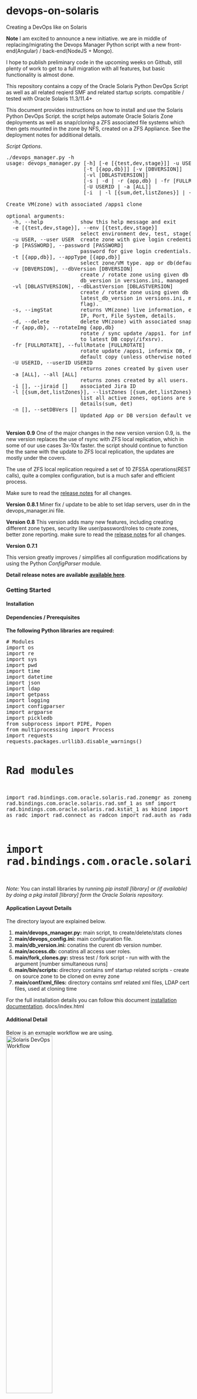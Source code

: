 # devops-on-solaris
Creating a DevOps like on Solaris

<b>Note</b>
I am excited to announce a new initiative. we are in middle of replacing/migrating the Devops Manager Python script with a new front-end(Angular) / back-end(NodeJS + Mongo).

I hope to publish preliminary code in the upcoming weeks on Github, still plenty of work to get to a full migration with all features, but basic functionality is almost done.

This repository contains a copy of the Oracle Solaris Python DevOps Script as well as all related reqierd SMF and related startup scripts. compatible / tested with Oracle Solaris 11.3/11.4+

This document provides instructions on how to install and use the Solaris Python DevOps Script. the script helps automate Oracle Solaris Zone deployments as well as snap/cloning a ZFS associated file systems which then gets mounted in the zone by NFS, created on a ZFS Appliance. See the deployment notes for additional details.

<i>Script Options</i>.
<pre>
./devops_manager.py -h
usage: devops_manager.py [-h] [-e [{test,dev,stage}]] -u USER [-p [PASSWORD]]
                         [-t [{app,db}]] [-v [DBVERSION]]
                         [-vl [DBLASTVERSION]]
                         [-s | -d | -r {app,db} | -fr [FULLROTATE]]
                         [-U USERID | -a [ALL]]
                         [-i  | -l [{sum,det,listZones}] | -n ]

Create VM(zone) with associated /apps1 clone

optional arguments:
  -h, --help            show this help message and exit
  -e [{test,dev,stage}], --env [{test,dev,stage}]
                        select environment dev, test, stage(default is dev)
  -u USER, --user USER  create zone with give login credentials.
  -p [PASSWORD], --password [PASSWORD]
                        password for give login credentials.
  -t [{app,db}], --appType [{app,db}]
                        select zone/VM type. app or db(default is app)
  -v [DBVERSION], --dbVersion [DBVERSION]
                        create / rotate zone using given db version(default is
                        db_version in versions.ini, managed by -n flag).
  -vl [DBLASTVERSION], --dbLastVersion [DBLASTVERSION]
                        create / rotate zone using given db version(default is
                        latest_db_version in versions.ini, managed by -nl
                        flag).
  -s, --imgStat         returns VM(zone) live information, e.g. Global Zone,
                        IP, Port, File System, details.
  -d, --delete          delete VM(zone) with associated snap(s)
  -r {app,db}, --rotateImg {app,db}
                        rotate / sync update /apps1. for informix DB: refresh
                        to latest DB copy(/ifxsrv).
  -fr [FULLROTATE], --fullRotate [FULLROTATE]
                        rotate update /apps1, informix DB, refresh all to the
                        default copy (unless otherwise noted with -v).
  -U USERID, --userID USERID
                        returns zones created by given user ID.
  -a [ALL], --all [ALL]
                        returns zones created by all users.
  -i [], --jiraid []    associated Jira ID
  -l [{sum,det,listZones}], --listZones [{sum,det,listZones}]
                        list all active zones, options are summary or
                        details(sum, det)
  -n [], --setDBVers []
                        Updated App or DB version default version
</pre>
<br>
<b>Version 0.9</b>
One of the major changes in the new version version 0.9, is. the new version replaces the use of rsync with ZFS local replication, which in some of our use cases 3x-10x faster.
the script should continue to function the the same with the update to ZFS local replication, the updates are mostly under the covers.

The use of ZFS local replication required a set of 10 ZFSSA operations(REST calls), quite a complex configuration, but is a much safer and efficient process.

Make sure to read the <a href="VERSION.md">release notes</a> for all changes.

<b>Version 0.8.1</b>
Miner fix / update to be able to set ldap servers, user dn in the devops_manager.ini file.

<b>Version 0.8</b>
This version adds many new features, including creating different zone types, security like user/password/roles to create zones, better zone reporting. make sure to read the <a href="VERSION.md">release notes</a> for all changes.

<b>Version 0.7.1</b>

This version greatly improves / simplifies all configuration modifications by using the Python <i>ConfigParser</i> module.

<b>Detail release notes are available <a href="VERSION.md">available here</a></b>.

<h3>Getting Started</h3>

<h4>Installation</h4>
<h4>Dependencies / Prerequisites</h4>
<b>The following Python libraries are required:</b>
<pre>
# Modules
import os
import re
import sys
import pwd
import time
import datetime
import json
import ldap
import getpass
import logging
import configparser
import argparse
import pickledb
from subprocess import PIPE, Popen
from multiprocessing import Process
import requests
requests.packages.urllib3.disable_warnings()

# Rad modules
import rad.bindings.com.oracle.solaris.rad.zonemgr as zonemgr
import rad.bindings.com.oracle.solaris.rad.smf_1 as smf
import rad.bindings.com.oracle.solaris.rad.kstat_1 as kbind
import rad.client as radc
import rad.connect as radcon
import rad.auth as rada
# import rad.bindings.com.oracle.solaris.rad.zonesbridge as zbind
</pre>
<i>Note: </i>You can install libraries by running <i>pip install [library] or (if available) by doing a pkg install [library] form the Oracle Solaris repository.</i>

<h4>Application Layout Details</h4>
The directory layout are explained below.
<ol>
<li><b>main/devops_manager.py:</b> main script, to create/delete/stats clones</li>
<li><b>main/devops_config.ini:</b> main configuration file.</li>
<li><b>main/db_version.ini:</b> conatins the curent db version number.</li>
<li><b>main/access.db:</b> conatins all access user roles.</li>
<li><b>main/fork_clones.py:</b> stress test / fork script - run with with the argument [number simultaneous runs]</li>
<li><b>main/bin/scripts:</b> directory contains smf startup related scripts - create on source zone to be cloned on evrey zone</li>
<li><b>main/conf/xml_files:</b> directory contains smf related xml files, LDAP cert files, used at cloning time </li>
</ol>

For the full installation details you can follow this document <a href="docs/README.md">installation documentation</a>.
docs/index.html

<h4>Additional Detail</h4>
<p>Below is an exmaple workflow we are using.
<br><img src="images/devops_flow.png" alt="Solaris DevOps Workflow" align="middle" height="50%"></p>

<h4>Usage examples</h4>
To use the script, follow the steps below.
<pre>
./devops_manager.py -h           
usage: devops_manager.py [-h] [-e [{test,dev,stage}]] -u USER [-p [PASSWORD]]
                         [-t [{app,db}]] [-v DBVERSION]
                         [-s | -d | -r {app,db}] [-U USERID | -a [ALL]]
                         [-i  | -l [{sum,det,listZones}] | -n ]

Create VM(zone) with associated /apps1 clone

optional arguments:
  -h, --help            show this help message and exit
  -e [{test,dev,stage}], --env [{test,dev,stage}]
                        select environment dev, test, stage(default is dev)
  -u USER, --user USER  create zone with give login credentials.
  -p [PASSWORD], --password [PASSWORD]
                        password for give login credentials.
  -t [{app,db}], --appType [{app,db}]
                        select zone/VM type. app or db(default is app)
  -v DBVERSION, --dbVersion DBVERSION
                        create / rotate zone using given db version(default is
                        db_version in devops_config.ini).
  -s, --imgStat         returns VM(zone) live information, e.g. Global Zone,
                        IP, Port, File System, details.
  -d, --delete          delete VM(zone) with associated snap(s)
  -r {app,db}, --rotateImg {app,db}
                        rotate / sync update /apps1. for informix DB: refresh
                        to latest DB copy(/ifxsrv).
  -U USERID, --userID USERID
                        returns zones created by given user ID.
  -a [ALL], --all [ALL]
                        returns zones created by all users.
  -i [], --jiraid []    associated Jira ID
  -l [{sum,det,listZones}], --listZones [{sum,det,listZones}]
                        list all active zones, options are summary or
                        details(sum, det)
  -n [], --dbVers []    New / updated DB version
</pre>

To clone a regular zone(app) just run something like the below.
<pre>
./devops_manager.py -i -u user -i jiraMenu3
Please enter user's LDAP password :
Note: you are accessing this application as a: admin

Evaluating system resources availability. Please wait...
Cloning VM/Zone z-1559231863-jiraMenu3 and associated file systems
Progress is being logged to zone_vm.log
--------------------------------
Cloning VM/Zone z-1559231863-jiraMenu3 and associated file systems
Progress is being logged to zone_vm.log
--------------------------------
===============================================================
******* NOTE: Informix is only running on dc1-devops1 *******
                         (devops1)                       
===============================================================

-------========= Active data center =========------- 
        VM/Zone Name: z-1559231863-jiraMenu3 
        Hostname: devops1 
        Zone Port: 31020 
        DB Port: 31520 
        Internal IP Address: 10.25.0.20
        VM Mount source: apps1_z-source
        DB Mount source: ifxdb-do_v-5-z-1559231863-jiraMenu3
        VM Mount destination: /apps1
        DB Mount destination: /ifxsrv
Installation of zone z-1559231863-jiraMenu3 in HA successfully completed.

-------========= Standby data center =========-------
[snip]...
</pre>

To clone a DB zone just run something like the below.
<pre>
./devops_manager.py -i db105 -u usera -t db -p
Note: you are accessing this application as a: admin
Evaluating system resources availability. Please wait...
Getting latest available db version for ifxdb-do_v-.
Successfully got next version as ifxdb-do_v-5.
Cloning VM/Zone z-db-v5-1556825338-db105 and associated file systems
Progress is being logged to zone_vm.log
--------------------------------
Cloning VM/Zone z-db-v5-1556825338-db105 and associated file systems
Progress is being logged to zone_vm.log
--------------------------------
Sync to new db ifxdb-do_v-5 is in progress.. please be patient...
This can take approximately 10-15 minutes to complete.
Note: The sync is running in HA only i.e. DR will complete first with data available once HA is up.
[snip]...
</pre>

And the log file will look something like the below.
<pre>
cat zone_vm.log
# Failed attempt.
2018-10-17 13:43:42,745:z-1539798222-jir10:INFO: Validating configuration request.
2018-10-17 13:43:43,048:z-1539798222-jir10:INFO: Snapshot snap_z-1539798222-jir10 is valid. continuing...
2018-10-17 13:43:43,385:z-1539798222-jir10:INFO: Clone apps1_z-1539798222-jir10 is valid. continuing...
2018-10-17 13:43:43,385:z-1539798222-jir10:INFO: Checking source zone availability...
2018-10-17 13:43:43,467:z-1539798222-jir10:ERROR: Source zone z-source, Stat: running, NOT available for cloning... exiting.

# Successful attempt.
2018-11-21 10:06:44,774:z-1542812804-jir162(HA):INFO: Verifying zone name is not in use, please wait...
2018-11-21 10:06:44,775:z-1542812804-jir162(HA):INFO: Checking Global Zone dc1-host1-gz
2018-11-21 10:06:53,319:z-1542812804-jir162(HA):INFO: Checking Global Zone dc1-host2-gz
2018-11-21 10:06:55,792:z-1542812804-jir162(HA):INFO: Checking Global Zone dc1-host3-gz
2018-11-21 10:06:56,234:z-1542812804-jir162(HA):INFO: Checking Global Zone dc1-host4-gz
2018-11-21 10:06:58,920:z-1542812804-jir162(HA):INFO: Zone name for jir162 is not in use, continuing...
2018-11-21 10:06:58,921:z-1542812804-jir162(HA):INFO: Evaluating system resource availability, please wait...
2018-11-21 10:07:11,265:z-1542812804-jir162(HA):INFO: Host: dc1-host1-gz, load-avg: 23.40, free-mem: 361347, total-active zones: 15.
2018-11-21 10:07:14,872:z-1542812804-jir162(HA):INFO: Host: dc1-host2-gz, load-avg: 4.55, free-mem: 140250, total-active zones: 5.
2018-11-21 10:07:15,241:z-1542812804-jir162(HA):INFO: Host: dc1-host3-gz, load-avg: 0.62, free-mem: 14243, total-active zones: 0.
2018-11-21 10:07:15,241:z-1542812804-jir162(HA):INFO: Skipping host dc1-host3-gz. CPU to high, or Memory to low.
2018-11-21 10:07:19,618:z-1542812804-jir162(HA):INFO: Host: dc1-host4-gz, load-avg: 0.14, free-mem: 186275, total-active zones: 7.
2018-11-21 10:07:19,618:z-1542812804-jir162(HA):INFO: Selecting Host: dc1-host4-gz with load average of 0.14.
2018-11-21 10:07:19,649:z-1542812804-jir162(HA):INFO: Validating configuration request.
2018-11-21 10:07:19,649:z-1542812804-jir162(DR):INFO: Checking source zone availability...
2018-11-21 10:07:19,944:z-1542812804-jir162(HA):INFO: Snapshot snap_z-1542812804-jir162 is valid. continuing...
2018-11-21 10:07:20,246:z-1542812804-jir162(HA):INFO: Clone apps1_z-1542812804-jir162 is valid. continuing...
2018-11-21 10:07:20,246:z-1542812804-jir162(HA):INFO: Checking source zone availability...
2018-11-21 10:07:21,608:z-1542812804-jir162(HA):INFO: Zone z-source is available(installed). continuing...
2018-11-21 10:07:21,608:z-1542812804-jir162(HA):INFO: Configuring new zone: z-1542812804-jir162...
2018-11-21 10:07:21,703:z-1542812804-jir162(DR):INFO: Zone z-source is available(installed). continuing...
2018-11-21 10:07:21,703:z-1542812804-jir162(DR):INFO: Configuring new zone: z-1542812804-jir162...
2018-11-21 10:07:22,489:z-1542812804-jir162(HA):INFO: Configuring zone z-1542812804-jir162 successful.
2018-11-21 10:07:22,489:z-1542812804-jir162(HA):INFO: All checks in ha passed, continuing.
2018-11-21 10:07:22,609:z-1542812804-jir162(HA):INFO: Preparing zone z-1542812804-jir162. Setting zone properties...
2018-11-21 10:07:22,742:z-1542812804-jir162(DR):INFO: Configuring zone z-1542812804-jir162 successful.
2018-11-21 10:07:22,742:z-1542812804-jir162(DR):INFO: All checks in dr passed, continuing.
2018-11-21 10:07:22,861:z-1542812804-jir162(DR):INFO: Preparing zone z-1542812804-jir162. Setting zone properties...
2018-11-21 10:07:23,848:z-1542812804-jir162(HA):INFO: Successfully set zone z-1542812804-jir162 properties.
2018-11-21 10:07:23,848:z-1542812804-jir162(HA):INFO: Cerating snapshot: snap_z-1542812804-jir162
2018-11-21 10:07:24,202:z-1542812804-jir162(DR):INFO: Successfully set zone z-1542812804-jir162 properties.
2018-11-21 10:07:24,202:z-1542812804-jir162(DR):INFO: CLONING VM/Zone
2018-11-21 10:07:24,323:z-1542812804-jir162(DR):INFO: Source zone: z-source
2018-11-21 10:07:24,442:z-1542812804-jir162(DR):INFO: Destination zone: z-1542812804-jir162
2018-11-21 10:07:24,442:z-1542812804-jir162(DR):INFO: Please wait...
2018-11-21 10:07:24,443:z-1542812804-jir162(DR):INFO: Generating zone port, used with SSH.
2018-11-21 10:07:24,515:z-1542812804-jir162(HA):INFO: Snapshot created successfully.
2018-11-21 10:07:24,515:z-1542812804-jir162(HA):INFO: Verifying snapshot availability.
2018-11-21 10:07:24,564:z-1542812804-jir162(DR):INFO: Generated 31018 as the zone SSH port.
2018-11-21 10:07:24,803:z-1542812804-jir162(HA):INFO: Snapshot snap_z-1542812804-jir162 available. continuing...
2018-11-21 10:07:24,804:z-1542812804-jir162(HA):INFO: CLONING file-systems
2018-11-21 10:07:24,804:z-1542812804-jir162(HA):INFO: Source: /apps1
2018-11-21 10:07:24,804:z-1542812804-jir162(HA):INFO: Destination: apps1_z-1542812804-jir162
2018-11-21 10:07:24,804:z-1542812804-jir162(HA):INFO: Please wait...
2018-11-21 10:07:27,853:z-1542812804-jir162(HA):INFO: Successfully created clone apps1_z-1542812804-jir162
2018-11-21 10:07:27,853:z-1542812804-jir162(HA):INFO: CLONING VM/Zone
2018-11-21 10:07:27,970:z-1542812804-jir162(HA):INFO: Source zone: z-source
2018-11-21 10:07:28,090:z-1542812804-jir162(HA):INFO: Destination zone: z-1542812804-jir162
2018-11-21 10:07:28,091:z-1542812804-jir162(HA):INFO: Please wait...
2018-11-21 10:07:28,091:z-1542812804-jir162(HA):INFO: Generating zone port, used with SSH.
2018-11-21 10:07:28,214:z-1542812804-jir162(HA):INFO: Generated 31018 as the zone SSH port.
2018-11-21 10:08:13,045:z-1542812804-jir162(HA):INFO: Successfully created zone z-1542812804-jir162
2018-11-21 10:08:13,285:z-1542812804-jir162(HA):INFO: Booting VM/Zone z-1542812804-jir162 for the first time. Please wait...
2018-11-21 10:08:23,079:z-1542812804-jir162(HA):INFO: Successfully booted VM/Zone z-1542812804-jir162.
2018-11-21 10:08:23,198:z-1542812804-jir162(HA):INFO: Verifying VM/Zone z-1542812804-jir162 RAD connection availability.
2018-11-21 10:08:23,859:z-1542812804-jir162(HA):INFO: RAD server is not accessible yet.
2018-11-21 10:08:25,339:z-1542812804-jir162(HA):INFO: RAD server is not accessible yet.
2018-11-21 10:08:26,819:z-1542812804-jir162(HA):INFO: RAD server is not accessible yet.
2018-11-21 10:08:28,243:z-1542812804-jir162(DR):INFO: Successfully created zone z-1542812804-jir162
2018-11-21 10:08:28,300:z-1542812804-jir162(HA):INFO: RAD server is not accessible yet.
2018-11-21 10:08:28,482:z-1542812804-jir162(DR):INFO: Booting VM/Zone z-1542812804-jir162 for the first time. Please wait...
2018-11-21 10:08:29,781:z-1542812804-jir162(HA):INFO: RAD server is not accessible yet.
2018-11-21 10:08:31,262:z-1542812804-jir162(HA):INFO: RAD server is not accessible yet.
2018-11-21 10:08:32,741:z-1542812804-jir162(HA):INFO: RAD server is not accessible yet.
2018-11-21 10:08:34,222:z-1542812804-jir162(HA):INFO: RAD server is not accessible yet.
2018-11-21 10:08:35,703:z-1542812804-jir162(HA):INFO: RAD server is not accessible yet.
2018-11-21 10:08:37,182:z-1542812804-jir162(HA):INFO: RAD server is not accessible yet.
2018-11-21 10:08:38,663:z-1542812804-jir162(HA):INFO: RAD server is not accessible yet.
2018-11-21 10:08:40,144:z-1542812804-jir162(HA):INFO: RAD server is not accessible yet.
2018-11-21 10:08:41,624:z-1542812804-jir162(HA):INFO: RAD server is not accessible yet.
2018-11-21 10:08:42,328:z-1542812804-jir162(DR):INFO: Successfully booted VM/Zone z-1542812804-jir162.
2018-11-21 10:08:42,447:z-1542812804-jir162(DR):INFO: Verifying VM/Zone z-1542812804-jir162 RAD connection availability.
2018-11-21 10:08:44,067:z-1542812804-jir162(HA):INFO: RAD server is accessible.
2018-11-21 10:08:44,165:z-1542812804-jir162(DR):INFO: RAD server is not accessible yet.
2018-11-21 10:08:45,335:z-1542812804-jir162(HA):INFO: Waiting for network services to come ONLINE, curently DISABLED.
2018-11-21 10:08:45,650:z-1542812804-jir162(DR):INFO: RAD server is not accessible yet.
2018-11-21 10:08:47,129:z-1542812804-jir162(DR):INFO: RAD server is not accessible yet.
2018-11-21 10:08:48,058:z-1542812804-jir162(HA):INFO: Waiting for network services to come ONLINE, curently DISABLED.
2018-11-21 10:08:48,610:z-1542812804-jir162(DR):INFO: RAD server is not accessible yet.
2018-11-21 10:08:50,092:z-1542812804-jir162(DR):INFO: RAD server is not accessible yet.
2018-11-21 10:08:51,197:z-1542812804-jir162(HA):INFO: Waiting for network services to come ONLINE, curently DISABLED.
2018-11-21 10:08:51,571:z-1542812804-jir162(DR):INFO: RAD server is not accessible yet.
2018-11-21 10:08:53,051:z-1542812804-jir162(DR):INFO: RAD server is not accessible yet.
2018-11-21 10:08:54,531:z-1542812804-jir162(DR):INFO: RAD server is not accessible yet.
2018-11-21 10:08:56,980:z-1542812804-jir162(DR):INFO: RAD server is accessible.
2018-11-21 10:08:57,830:z-1542812804-jir162(HA):INFO: Waiting for network services to come ONLINE, curently DISABLED.
2018-11-21 10:08:59,463:z-1542812804-jir162(DR):INFO: Waiting for network services to come ONLINE, curently DISABLED.
2018-11-21 10:09:00,552:z-1542812804-jir162(HA):INFO: Waiting for network services to come ONLINE, curently DISABLED.
2018-11-21 10:09:03,224:z-1542812804-jir162(DR):INFO: Waiting for network services to come ONLINE, curently DISABLED.
2018-11-21 10:09:03,272:z-1542812804-jir162(HA):INFO: Waiting for network services to come ONLINE, curently DISABLED.
2018-11-21 10:09:05,992:z-1542812804-jir162(HA):INFO: Waiting for network services to come ONLINE, curently DISABLED.
2018-11-21 10:09:08,713:z-1542812804-jir162(HA):INFO: Waiting for network services to come ONLINE, curently DISABLED.
2018-11-21 10:09:09,768:z-1542812804-jir162(DR):INFO: Waiting for network services to come ONLINE, curently DISABLED.
2018-11-21 10:09:11,436:z-1542812804-jir162(HA):INFO: Waiting for network services to come ONLINE, curently DISABLED.
2018-11-21 10:09:12,488:z-1542812804-jir162(DR):INFO: Waiting for network services to come ONLINE, curently DISABLED.
2018-11-21 10:09:14,154:z-1542812804-jir162(HA):INFO: Waiting for network services to come ONLINE, curently DISABLED.
2018-11-21 10:09:15,209:z-1542812804-jir162(DR):INFO: Waiting for network services to come ONLINE, curently DISABLED.
2018-11-21 10:09:16,875:z-1542812804-jir162(HA):INFO: Waiting for network services to come ONLINE, curently DISABLED.
2018-11-21 10:09:17,929:z-1542812804-jir162(DR):INFO: Waiting for network services to come ONLINE, curently DISABLED.
2018-11-21 10:09:19,598:z-1542812804-jir162(HA):INFO: Waiting for network services to come ONLINE, curently DISABLED.
2018-11-21 10:09:20,862:z-1542812804-jir162(DR):INFO: Waiting for network services to come ONLINE, curently DISABLED.
2018-11-21 10:09:24,052:z-1542812804-jir162(DR):INFO: Waiting for network services to come ONLINE, curently DISABLED.
2018-11-21 10:09:25,810:z-1542812804-jir162(HA):INFO: Waiting for network services to come ONLINE, curently DISABLED.
2018-11-21 10:09:26,776:z-1542812804-jir162(DR):INFO: Waiting for network services to come ONLINE, curently DISABLED.
2018-11-21 10:09:28,529:z-1542812804-jir162(HA):INFO: Waiting for network services to come ONLINE, curently DISABLED.
2018-11-21 10:09:29,494:z-1542812804-jir162(DR):INFO: Waiting for network services to come ONLINE, curently DISABLED.
2018-11-21 10:09:31,251:z-1542812804-jir162(HA):INFO: Waiting for network services to come ONLINE, curently DISABLED.
2018-11-21 10:09:32,214:z-1542812804-jir162(DR):INFO: Waiting for network services to come ONLINE, curently DISABLED.
2018-11-21 10:09:33,973:z-1542812804-jir162(HA):INFO: Waiting for network services to come ONLINE, curently OFFLINE.
2018-11-21 10:09:34,935:z-1542812804-jir162(DR):INFO: Waiting for network services to come ONLINE, curently DISABLED.
2018-11-21 10:09:36,693:z-1542812804-jir162(HA):INFO: Waiting for network services to come ONLINE, curently OFFLINE.
2018-11-21 10:09:37,658:z-1542812804-jir162(DR):INFO: Waiting for network services to come ONLINE, curently DISABLED.
2018-11-21 10:09:39,413:z-1542812804-jir162(HA):INFO: Waiting for network services to come ONLINE, curently OFFLINE.
2018-11-21 10:09:40,376:z-1542812804-jir162(DR):INFO: Waiting for network services to come ONLINE, curently DISABLED.
2018-11-21 10:09:42,135:z-1542812804-jir162(HA):INFO: Waiting for network services to come ONLINE, curently OFFLINE.
2018-11-21 10:09:43,100:z-1542812804-jir162(DR):INFO: Waiting for network services to come ONLINE, curently DISABLED.
2018-11-21 10:09:44,854:z-1542812804-jir162(HA):INFO: Waiting for network services to come ONLINE, curently OFFLINE.
2018-11-21 10:09:47,336:z-1542812804-jir162(HA):INFO: Enabling service related to mount /apps1, in zone z-1542812804-jir162.
2018-11-21 10:09:48,145:z-1542812804-jir162(HA):INFO: Service enabled for /apps1 mount. successful.
2018-11-21 10:09:48,265:z-1542812804-jir162(HA):INFO: Getting z-1542812804-jir162 IP and Port information.
2018-11-21 10:09:49,708:z-1542812804-jir162(HA):INFO: New VM/Zone is available on dc1-host4-gz, with IP Address: 10.25.0.18 Port 31018
2018-11-21 10:09:49,946:z-1542812804-jir162(HA):INFO: Installation of zone z-1542812804-jir162 in HA successfully completed.
2018-11-21 10:09:56,932:z-1542812804-jir162(DR):INFO: Waiting for network services to come ONLINE, curently DISABLED.
2018-11-21 10:09:59,654:z-1542812804-jir162(DR):INFO: Waiting for network services to come ONLINE, curently DISABLED.
2018-11-21 10:10:02,375:z-1542812804-jir162(DR):INFO: Waiting for network services to come ONLINE, curently DISABLED.
2018-11-21 10:10:05,096:z-1542812804-jir162(DR):INFO: Waiting for network services to come ONLINE, curently DISABLED.
2018-11-21 10:10:07,819:z-1542812804-jir162(DR):INFO: Waiting for network services to come ONLINE, curently OFFLINE.
2018-11-21 10:10:10,538:z-1542812804-jir162(DR):INFO: Waiting for network services to come ONLINE, curently OFFLINE.
2018-11-21 10:10:13,257:z-1542812804-jir162(DR):INFO: Waiting for network services to come ONLINE, curently OFFLINE.
2018-11-21 10:10:15,738:z-1542812804-jir162(DR):INFO: Enabling service related to mount /apps1, in zone z-1542812804-jir162.
2018-11-21 10:10:16,580:z-1542812804-jir162(DR):INFO: Service enabled for /apps1 mount. successful.
2018-11-21 10:10:16,698:z-1542812804-jir162(DR):INFO: Getting z-1542812804-jir162 IP and Port information.
2018-11-21 10:10:18,141:z-1542812804-jir162(DR):INFO: New VM/Zone is available on dc2-host4-gz, with IP Address: 10.25.0.18 Port 31018
2018-11-21 10:10:18,379:z-1542812804-jir162(DR):INFO: Installation of zone z-1542812804-jir162 in DR successfully completed.
</pre>

To access the Zone/VM you just ssh to the global-zone port in this example 31018.
<pre>
ssh global-zone -p 31018
</pre>
Similar you can delete the zone by running the below (it will delete all associated snaps/clones).
<pre>
./devops_manager.py -d -i jir162
Finding server containing zone for jir162 in HA.
Finding server containing zone for jir162 in DR.
Found jir162 on dc2-host4-gz in dr.
Deleting VM/Zone z-1542812804-jir162 and associated snap_z-1542812804-jir162 on dc2-host4-gz.
Progress is being logged in zone_vm.log
--------------------------------
Found jir162 on dc1-host4-gz in ha.
Deleting VM/Zone z-1542812804-jir162 and associated snap_z-1542812804-jir162 on dc1-host4-gz.
Progress is being logged in zone_vm.log
--------------------------------
Uninstall/delete completed successfully.
</pre>

Log output - with associated snaps/clones.
<pre>
2018-11-21 12:25:48,141:z-1542821148-jir162(HA):INFO: Finding server containing zone for jir162.
2018-11-21 12:25:48,142:z-1542821148-jir162(HA):INFO: Checking Global Zone dc1-host1-gz.
2018-11-21 12:25:48,143:z-1542821148-jir162(DR):INFO: Finding server containing zone for jir162.
2018-11-21 12:25:48,144:z-1542821148-jir162(DR):INFO: Checking Global Zone dc2-host1-gz.
2018-11-21 12:25:53,910:z-1542821148-jir162(DR):INFO: No VM/Zone for jir162 on dc2-host1-gz.
2018-11-21 12:25:53,911:z-1542821148-jir162(DR):INFO: Checking Global Zone dc2-host2-gz.
2018-11-21 12:25:56,387:z-1542821148-jir162(HA):INFO: No VM/Zone for jir162 on dc1-host1-gz.
2018-11-21 12:25:56,388:z-1542821148-jir162(HA):INFO: Checking Global Zone dc1-host2-gz.
2018-11-21 12:25:56,392:z-1542821148-jir162(DR):INFO: No VM/Zone for jir162 on dc2-host2-gz.
2018-11-21 12:25:56,393:z-1542821148-jir162(DR):INFO: Checking Global Zone dc2-host3-gz.
2018-11-21 12:25:56,767:z-1542821148-jir162(DR):INFO: No VM/Zone for jir162 on dc2-host3-gz.
2018-11-21 12:25:56,767:z-1542821148-jir162(DR):INFO: Checking Global Zone dc2-host4-gz.
2018-11-21 12:25:58,560:z-1542821148-jir162(HA):INFO: No VM/Zone for jir162 on dc1-host2-gz.
2018-11-21 12:25:58,561:z-1542821148-jir162(HA):INFO: Checking Global Zone dc1-host3-gz.
2018-11-21 12:25:59,026:z-1542821148-jir162(HA):INFO: No VM/Zone for jir162 on dc1-host3-gz.
2018-11-21 12:25:59,026:z-1542821148-jir162(HA):INFO: Checking Global Zone dc1-host4-gz.
2018-11-21 12:26:00,064:z-1542821148-jir162(DR):INFO: Found jir162 on dc2-host4-gz.
2018-11-21 12:26:00,064:z-1542821148-jir162(DR):INFO: Deleting VM/Zone z-1542812804-jir162 on dc2-host4-gz.
2018-11-21 12:26:00,306:z-1542821148-jir162(DR):INFO: Preparing removal of z-1542812804-jir162.
2018-11-21 12:26:00,425:z-1542821148-jir162(DR):INFO: Halting z-1542812804-jir162, please wait...
2018-11-21 12:26:02,152:z-1542821148-jir162(HA):INFO: Found jir162 on dc1-host4-gz.
2018-11-21 12:26:02,152:z-1542821148-jir162(HA):INFO: Deleting VM/Zone z-1542812804-jir162 on dc1-host4-gz.
2018-11-21 12:26:02,390:z-1542821148-jir162(HA):INFO: Preparing removal of z-1542812804-jir162.
2018-11-21 12:26:02,512:z-1542821148-jir162(HA):INFO: Halting z-1542812804-jir162, please wait...
2018-11-21 12:26:05,919:z-1542821148-jir162(DR):INFO: Halting z-1542812804-jir162 completed successfully.
2018-11-21 12:26:05,920:z-1542821148-jir162(DR):INFO: Uninstalling z-1542812804-jir162 please wait...
2018-11-21 12:26:06,741:z-1542821148-jir162(HA):INFO: Halting z-1542812804-jir162 completed successfully.
2018-11-21 12:26:06,742:z-1542821148-jir162(HA):INFO: Uninstalling z-1542812804-jir162 please wait...
2018-11-21 12:26:09,680:z-1542821148-jir162(HA):INFO: Uninstalling z-1542812804-jir162 completed successfully.
2018-11-21 12:26:09,804:z-1542821148-jir162(HA):INFO: Deleteing z-1542812804-jir162 please wait...
2018-11-21 12:26:10,572:z-1542821148-jir162(HA):INFO: Deleteing configuration of z-1542812804-jir162 completed successfully.
2018-11-21 12:26:10,572:z-1542821148-jir162(HA):INFO: Removing zone SSH port mapping configuration.
2018-11-21 12:26:10,573:z-1542821148-jir162(HA):INFO: Zone SSH port mapping removed successfully.
2018-11-21 12:26:10,573:z-1542821148-jir162(HA):INFO: Deleting clone/snapshots related to zone: z-1542812804-jir162
2018-11-21 12:26:10,573:z-1542821148-jir162(HA):INFO: Searching for snaps related to zone snap_z-1542812804-jir162
2018-11-21 12:26:10,956:z-1542821148-jir162(HA):INFO: Found 3 snap/clones related to zone snap_z-1542812804-jir162.
2018-11-21 12:26:10,957:z-1542821148-jir162(HA):INFO: Snap snap_z-1542812804-jir162 related to zone z-1542812804-jir162, will be deleted.
2018-11-21 12:26:15,080:z-1542821148-jir162(HA):INFO: Clone/snapshot apps1_snap_z-1542812804-jir162 and associated snap_snap_z-1542812804-jir162 deleted successfully.
2018-11-21 12:26:15,081:z-1542821148-jir162(HA):INFO: Snap snap_z-1542812804-jir162-1542820294 related to zone z-1542812804-jir162, will be deleted.
2018-11-21 12:26:15,519:z-1542821148-jir162(DR):INFO: Uninstalling z-1542812804-jir162 completed successfully.
2018-11-21 12:26:15,640:z-1542821148-jir162(DR):INFO: Deleteing z-1542812804-jir162 please wait...
2018-11-21 12:26:16,398:z-1542821148-jir162(DR):INFO: Deleteing configuration of z-1542812804-jir162 completed successfully.
2018-11-21 12:26:16,399:z-1542821148-jir162(DR):INFO: Removing zone SSH port mapping configuration.
2018-11-21 12:26:16,403:z-1542821148-jir162(DR):INFO: Zone SSH port mapping removed successfully.
2018-11-21 12:26:16,404:z-1542821148-jir162(DR):INFO: Removel of zone z-1542812804-jir162 completed successfully.
2018-11-21 12:26:18,602:z-1542821148-jir162(HA):INFO: Clone/snapshot apps1_snap_z-1542812804-jir162-1542820294 and associated snap_snap_z-1542812804-jir162-1542820294 deleted successfully.
2018-11-21 12:26:18,602:z-1542821148-jir162(HA):INFO: Snap snap_z-1542812804-jir162-1542821084 related to zone z-1542812804-jir162, will be deleted.
2018-11-21 12:26:22,880:z-1542821148-jir162(HA):INFO: Clone/snapshot apps1_snap_z-1542812804-jir162-1542821084 and associated snap_snap_z-1542812804-jir162-1542821084 deleted successfully.
2018-11-21 12:26:22,881:z-1542821148-jir162(HA):INFO: Uninstall/delete of VM/Zone z-1542812804-jir162 completed successfully.
2018-11-21 12:26:22,881:z-1542821148-jir162(HA):INFO: Removel of zone z-1542812804-jir162 completed successfully.
</pre>

Rotaing a zone.
<pre>
./devops_manager.py -r app -i jir162
Finding server containing zone for jir162 in HA.
Found jir162 on dc1-host4-gz in HA.
(HA)Rotating /apps1(apps1_z-1542812804-jir162) in zone z-1542812804-jir162.. please wait...
(HA)Rotation of /apps1(apps1_z-1542812804-jir162) in zone z-1542812804-jir162 completed successfully.
Finding server containing zone for jir162 in DR.
Found jir162 on dc2-host4-gz in DR.
(DR)Rotating /apps1(apps1_z-1542812804-jir162) in zone z-1542812804-jir162.. please wait...
(DR)Rotation of /apps1(apps1_z-1542812804-jir162) in zone z-1542812804-jir162 completed successfully.
</pre>

Log output - rotaing a zone.
<pre>
2018-11-21 12:11:34,871:z-1542820294-jir162(HA):INFO: Validating VM/Zone status.. please wait...
2018-11-21 12:11:34,871:z-1542820294-jir162(HA):INFO: Finding server containing zone for jir162.
2018-11-21 12:11:34,872:z-1542820294-jir162(HA):INFO: Checking Global Zone dc1-host1-gz.
2018-11-21 12:11:43,409:z-1542820294-jir162(HA):INFO: No VM/Zone for jir162 on dc1-host1-gz.
2018-11-21 12:11:43,409:z-1542820294-jir162(HA):INFO: Checking Global Zone dc1-host2-gz.
2018-11-21 12:11:45,770:z-1542820294-jir162(HA):INFO: No VM/Zone for jir162 on dc1-host2-gz.
2018-11-21 12:11:45,770:z-1542820294-jir162(HA):INFO: Checking Global Zone dc1-host3-gz..
2018-11-21 12:11:46,851:z-1542820294-jir162(HA):INFO: No VM/Zone for jir162 on dc1-host3-gz..
2018-11-21 12:11:46,851:z-1542820294-jir162(HA):INFO: Checking Global Zone dc1-host4-gz.
2018-11-21 12:11:49,885:z-1542820294-jir162(HA):INFO: Found jir162 on dc1-host4-gz.
2018-11-21 12:11:50,181:z-1542820294-jir162(HA):INFO: Rotating /apps1(apps1_z-1542812804-jir162) in zone z-1542812804-jir162...
2018-11-21 12:11:50,655:z-1542820294-jir162(HA):INFO: Verifying VM/Zone z-1542812804-jir162 RAD connection availability.
2018-11-21 12:11:52,285:z-1542820294-jir162(HA):INFO: RAD server is accessible.
2018-11-21 12:11:53,037:z-1542820294-jir162(HA):INFO: Cerating snapshot: snap_z-1542820294-jir162
2018-11-21 12:11:53,664:z-1542820294-jir162(HA):INFO: Snapshot created successfully.
2018-11-21 12:11:53,664:z-1542820294-jir162(HA):INFO: CLONING file-systems
2018-11-21 12:11:53,664:z-1542820294-jir162(HA):INFO: Source: /apps1
2018-11-21 12:11:53,664:z-1542820294-jir162(HA):INFO: Destination: apps1_z-1542820294-jir162
2018-11-21 12:11:53,664:z-1542820294-jir162(HA):INFO: Please wait...
2018-11-21 12:11:56,651:z-1542820294-jir162(HA):INFO: Successfully created clone apps1_z-1542820294-jir162
2018-11-21 12:11:56,651:z-1542820294-jir162(HA):INFO: Setting apps1_z-1542820294-jir162 as /apps1_clone.
2018-11-21 12:11:57,369:z-1542820294-jir162(HA):INFO: Successfully set apps1_z-1542820294-jir162 as /apps1_clone mount.
2018-11-21 12:11:57,487:z-1542820294-jir162(HA):INFO: Enabling service related to mount apps1_z-1542820294-jir162, in zone z-1542812804-jir162.
2018-11-21 12:11:58,209:z-1542820294-jir162(HA):INFO: Service enabled for apps1_z-1542820294-jir162 mount. successful.
2018-11-21 12:11:58,327:z-1542820294-jir162(HA):INFO: Enabling service related to mount rsync, in zone z-1542812804-jir162.
2018-11-21 12:11:59,048:z-1542820294-jir162(HA):INFO: Service enabled for rsync mount. successful.
2018-11-21 12:12:00,889:z-1542820294-jir162(HA):INFO: Disableing service related to mount NA in zone z-1542812804-jir162.
2018-11-21 12:12:01,609:z-1542820294-jir162(HA):INFO: Service enabled for NA mount successful.
2018-11-21 12:12:01,611:z-1542820294-jir162(HA):INFO: Sync to /apps1_clone(apps1_z-1542820294-jir162) completed sucssfuly.
2018-11-21 12:12:01,728:z-1542820294-jir162(HA):INFO: Disableing service related to mount rsync in zone z-1542812804-jir162.
2018-11-21 12:12:02,448:z-1542820294-jir162(HA):INFO: Service enabled for rsync mount successful.
2018-11-21 12:12:02,569:z-1542820294-jir162(HA):INFO: Disableing service related to mount apps1_z-1542820294-jir162 in zone z-1542812804-jir162.
2018-11-21 12:12:03,289:z-1542820294-jir162(HA):INFO: Service enabled for apps1_z-1542820294-jir162 mount successful.
2018-11-21 12:12:03,409:z-1542820294-jir162(HA):INFO: Disableing service related to mount apps1_z-1542812804-jir162 in zone z-1542812804-jir162.
2018-11-21 12:12:04,129:z-1542820294-jir162(HA):INFO: Service enabled for apps1_z-1542812804-jir162 mount successful.
2018-11-21 12:12:04,130:z-1542820294-jir162(HA):INFO: Renaming snap: from snap_z-1542812804-jir162 to snap_z-1542812804-jir162-1542820294.
2018-11-21 12:12:05,197:z-1542820294-jir162(HA):INFO: Renaming clone: from apps1_z-1542812804-jir162 to apps1_z-1542812804-jir162-1542820294.
2018-11-21 12:12:07,863:z-1542820294-jir162(HA):INFO: Renaming snap: from snap_z-1542820294-jir162 to snap_z-1542812804-jir162.
2018-11-21 12:12:08,927:z-1542820294-jir162(HA):INFO: Renaming clone: from apps1_z-1542820294-jir162 to apps1_z-1542812804-jir162.
2018-11-21 12:12:11,641:z-1542820294-jir162(HA):INFO: Enabling service related to mount apps1_z-1542812804-jir162, in zone z-1542812804-jir162.
2018-11-21 12:12:12,362:z-1542820294-jir162(HA):INFO: Service enabled for apps1_z-1542812804-jir162 mount. successful.
2018-11-21 12:12:12,362:z-1542820294-jir162(HA):INFO: Rotation of /apps1(apps1_z-1542812804-jir162) in zone z-1542812804-jir162 completed successfully.
</pre>

<b>Checking zone resources</b>
Getting the most information...(adding -l det and -a)
Note: -a for all zones, and -l det for full details.
<pre>
./devops_manager.py -l det -u usera -a
Please enter usera's LDAP password :
Note: you are accessing this application as a: admin

Checking system resources. please wait...

----------------============= HA =============---------------

Global Zone:         devops1 / (dc1-devops1)
----------------============= ++ =============---------------
Please wait... while we gather information...
z-1559233309-jiraMenu5           : [------------------------->  ]92%
Active Zones:
------------------------------------------------------------
   ZONE NAME                        TYPE  VER  PORT   CREATED BY
------------------------------------------------------------
   z-db-source                      DB    N/A  31002  root     
   z-1551898417-jircopy020519       APP   N/A  31012  userc  
   z-1552923560-jira124             APP   N/A  31013  userc  
   z-1554480751-UNX-999             APP   N/A  31011  userc  
   z-1555593119-migration-master    APP   N/A  31016  userc    
   z-fs-source                      FS    v1   31003  root     
   z-1557156336-UNX-159412          APP   v5   31017  userb    
   z-db-v6-1557163375-db106         DB    v6   31018  usera     
   z-1557175109-UNX-159411          APP   v5   31019  userb    
   z-1557858367-jiraMenu            APP   v6   31015  usera     
   z-1559231863-jiraMenu3           APP   v5   31020  usera     
   z-1559233309-jiraMenu5           APP   v5   31021  usera     
-------------------------------------------------------------
   * Denotes the default(active) DB
----------------============= ++ =============---------------
Zones Details:
------------------------------------------------------------
   ID:                               1        
   Active Zone Count:                12       
   Global Zone Free Memory:          187464 Mb
   15 Minute Load Average:           0.25     
   Current DB version:               5        
------------------------------------------------------------

Global Zone:         devops2 / (dc1-devops2)
----------------============= ++ =============---------------
Please wait... while we gather information...
z-1559232422-jiraMenu4           : [------------------------>   ]89%
Active Zones:
------------------------------------------------------------
   ZONE NAME                        TYPE  VER  PORT   CREATED BY
------------------------------------------------------------
   z-1550602019-jira103             APP   N/A  31011  userc  
   z-1550610548-jira104             APP   N/A  31012  userc  
   z-1554125109-genero-poc          APP   N/A  31014  userc  
   z-fs-source                      FS    v1   31003  root     
   z-db-v5-1556825338-db105         DB    v5*  31018  usera     
   z-1557163823-UNX-159413          APP   v5   31013  userb    
   z-1557239055-family-test         APP   v5   31015  userb    
   z-1558040749-jiraMenu2           APP   v5   31016  usera     
   z-1559232422-jiraMenu4           APP   v5   31017  usera     
-------------------------------------------------------------
   * Denotes the default(active) DB
----------------============= ++ =============---------------
Zones Details:
------------------------------------------------------------
   ID:                               2        
   Active Zone Count:                9        
   Global Zone Free Memory:          174867 Mb
   15 Minute Load Average:           0.27     
   Current DB version:               5        
------------------------------------------------------------
----------------============= DR =============---------------
...[snip]
</pre>

zoneadm output on some cloned zones.
<pre>
zoneadm list -cv
  ID NAME             STATUS      PATH                         BRAND      IP    
   0 global           running     /                            solaris    shared
   1 z-1550602019-jira103 running     /zones/z-1550602019-jira103  solaris    excl  
   2 z-1550610548-jira104 running     /zones/z-1550610548-jira104  solaris    excl  
   7 z-1554125109-genero-poc running     /zones/z-1554125109-genero-poc solaris    excl  
  12 z-fs-source      running     /zones/z-fs-source           solaris    excl  
  31 z-db-v5-1556825338-db105 running     /zones/z-db-v5-1556825338-db105 solaris    excl  
  34 z-1557163823-UNX-159413 running     /zones/z-1557163823-UNX-159413 solaris    excl  
  38 z-1557239055-family-test running     /zones/z-1557239055-family-test solaris    excl  
  39 z-1558040749-jiraMenu2 running     /zones/z-1558040749-jiraMenu2 solaris    excl  
  40 z-1559232422-jiraMenu4 running     /zones/z-1559232422-jiraMenu4 solaris    excl  
   - z-source         installed   /zones/z-source              solaris    excl  
   - z-db-source      installed   /zones/z-db-source           solaris    excl  
...
</pre>

<p>Screen shout of the associated ZFS Appliance snap/clone(s).
<br><img src="images/zfssa-apps-snap.png" alt="ZFSSA snap/clones" align="middle" height="50%"></p>

<i>Note: </i>Additional details are avalble at <a href="http://www.devtech101.com/2018/10/18/creating-a-devops-like-environment-in-oracle-solaris-11-3-11-4-by-using-rad-and-rest-part-1/">Creating A DevOps Like Environment In Oracle Solaris 11.3/11.4 By Using RAD And REST</a>

<h4>License</h4>
This project is licensed under the MIT License - see the LICENSE file for details.
